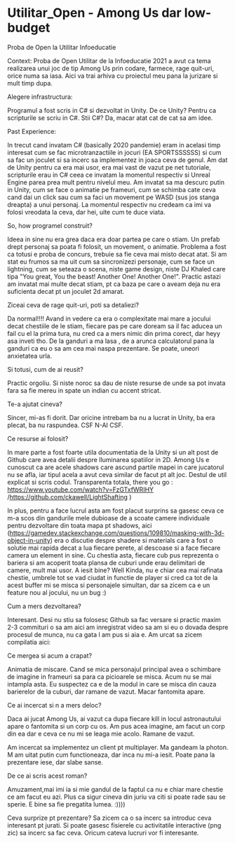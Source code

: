 # Utilitar_Open - Among Us dar low-budget
 Proba de Open la Utilitar Infoeducatie
 
 Context: Proba de Open Utilitar de la Infoeducatie 2021 a avut ca tema realizarea unui joc de tip Among Us prin codare, farmece, rage quit-uri, orice numa sa iasa. Aici va trai arhiva cu proiectul meu pana la jurizare si mult timp dupa.
 
 
 Alegere infrastructura:
 
 Programul a fost scris in C# si dezvoltat in Unity. De ce Unity? Pentru ca scripturile se scriu in C#. Stii C#? Da, macar atat cat de cat sa am idee.
 
 
 Past Experience:
 
 In trecut cand invatam C# (basically 2020 pandemie) eram in acelasi timp interesat cum se fac microtranzactiile in jocuri (EA SPORTSSSSSS)  si cum sa fac un joculet si sa incerc sa implementez in joaca ceva de genul. Am dat de Unity pentru ca era mai usor, era mai vast de vazut pe net tutoriale, scripturile erau in C# ceea ce invatam la momentul respectiv si Unreal Engine parea prea mult pentru nivelul meu. Am invatat sa ma descurc putin in Unity, cum se face o animatie pe frameuri, cum se schimba cate ceva cand dai un click sau cum sa faci un movement pe WASD (sus jos stanga dreapta) a unui personaj. La momentul respectiv nu credeam ca imi va folosi vreodata la ceva, dar hei, uite cum te duce viata.
 
 
So, how programel construit?

Ideea in sine nu era grea daca era doar partea pe care o stiam. Un prefab drept personaj sa poata fi folosit, un movement, o animatie. Problema a fost ca totusi e proba de concurs, trebuie sa fie ceva mai misto decat atat. Si am stat eu frumos sa ma uit cum sa sincronizezi personaje, cum se face un lightning, cum se seteaza o scena, niste game design, niste DJ Khaled care tipa "You great, You the beast! Another One! Another One!". Practic astazi am invatat mai multe decat stiam, pt ca baza pe care o aveam deja nu era suficienta decat pt un joculet 2d amarat.


Ziceai ceva de rage quit-uri, poti sa detaliezi?

Da normal!!!! Avand in vedere ca era o complexitate mai mare a jocului decat chestiile de le stiam, fiecare pas pe care doream sa il fac aducea un fail cu el la prima tura, nu cred ca a mers nimic din prima corect, dar heyy asa inveti tho. De la ganduri a ma lasa , de a arunca calculatorul pana la ganduri ca eu o sa am cea mai naspa prezentare. Se poate, uneori anxietatea urla.

Si totusi, cum de ai reusit?

Practic orgoliu. Si niste noroc sa dau de niste resurse de unde sa pot invata fara sa fie mereu in spate un indian cu accent stricat.

Te-a ajutat cineva?

Sincer, mi-as fi dorit. Dar oricine intrebam ba nu a lucrat in Unity, ba era plecat, ba nu raspundea. CSF N-AI CSF.

Ce resurse ai folosit?

In mare parte a fost foarte utila documentatia de la Unity si un alt post de Github care avea detalii despre Iluminarea spatiilor in 2D. Among Us e cunoscut ca are acele shadows care ascund partile mapei in care jucatorul nu se afla, iar tipul acela a avut ceva similar de facut pt alt joc. Destul de util explicat si scris codul. Transparenta totala, there you go : https://www.youtube.com/watch?v=FzGTxfWRIHY /https://github.com/ckawell/LightShafting )

In plus, pentru a face lucrul asta am fost placut surprins sa gasesc ceva ce m-a scos din gandurile mele dubioase de a scoate camere individuale pentru dezvoltare din toata mapa pt shadows, aici (https://gamedev.stackexchange.com/questions/109810/masking-with-3d-object-in-unity) era o discutie despre shadere si materials care a fost o solutie mai rapida decat a lua fiecare perete, al descoase si a face fiecare camera un element in sine. Cu chestia asta, fiecare cub pus reprezenta o bariera si am acoperit toata plansa de cuburi unde erau delimitari de camere, mult mai usor. A iesit bine? Well Kinda, nu e chiar cea mai rafinata chestie, umbrele tot se vad ciudat in functie de player si cred ca tot de la acest buffer mi se misca si personajele simultan, dar sa zicem ca e un feature nou al jocului, nu un bug :)

Cum a mers dezvoltarea?

Interesant. Desi nu stiu sa folosesc Github sa fac versare si practic maxim 2-3 commituri o sa am aici am inregistrat video sa am si eu o dovada despre procesul de munca, nu ca gata l am pus si aia e. Am urcat sa zicem compilatia aici:


Ce mergea si acum a crapat?

Animatia de miscare. Cand se mica personajul principal avea o schimbare de imagine in frameuri sa para ca picioarele se misca. Acum nu se mai intampla asta. Eu suspectez ca e de la modul in care se misca din cauza barierelor de la cuburi, dar ramane de vazut. Macar fantomita apare.


Ce ai incercat si n a mers deloc?

Daca ai jucat Among Us, ai vazut ca dupa fiecare kill in locul astronautului apare o fantomita si un corp cu os. Am pus acea imagine, am facut un corp din ea dar e ceva ce nu mi se leaga mie acolo. Ramane de vazut.

Am incercat sa implementez un client pt multiplayer. Ma gandeam la photon. M am uitat putin cum functioneaza, dar inca nu mi-a iesit. Poate pana la prezentare iese, dar slabe sanse.


De ce ai scris acest roman?

Amuzament,mai imi ia si mie gandul de la faptul ca nu e chiar mare chestie ce am facut eu azi. Plus ca sigur cineva din juriu va citi si poate rade sau se sperie. E bine sa fie pregatita lumea. :))))


Ceva surprize  pt prezentare?
Sa zicem ca o sa incerc sa introduc ceva interesant pt jurati. Si poate gasesc fisierele cu activitatile interactive (png zic) sa incerc sa fac ceva. Oricum cateva lucruri vor fi interesante.

